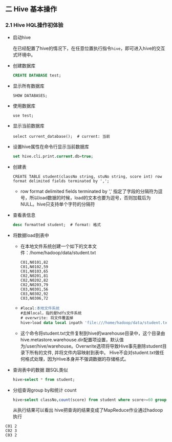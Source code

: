 ## 二 Hive 基本操作

### 2.1 Hive HQL操作初体验

- 启动hive

  在已经配置了hive的情况下，在任意位置执行指令`hive`，即可进入hive的交互式环境中。

- 创建数据库

  ```sql
  CREATE DATABASE test;
  ```

- 显示所有数据库

  ```sql
  SHOW DATABASES;
  ```

- 使用数据库

  ```
  use test;
  ```

- 显示当前数据库

  ```
  select current_database();  # current: 当前
  ```

- 设置hive属性在命令行显示当前数据库

  ```sql
  set hive.cli.print.current.db=true;
  ```

- 创建表

  ```
  CREATE TABLE student(classNo string, stuNo string, score int) row format delimited fields terminated by ',';
  ```

  - row format delimited fields terminated by ','  指定了字段的分隔符为逗号，所以load数据的时候，load的文本也要为逗号，否则加载后为NULL。hive只支持单个字符的分隔符

- 查看表信息

  ```sql
  desc formatted student;  # format: 格式
  ```

- 将数据load到表中

  - 在本地文件系统创建一个如下的文本文件：/home/hadoop/data/student.txt

    ```
    C01,N0101,82
    C01,N0102,59
    C01,N0103,65
    C02,N0201,81
    C02,N0202,82
    C02,N0203,79
    C03,N0301,56
    C03,N0302,92
    C03,N0306,72
    ```

  - ```sql
    #local:本地文件系统
    #去掉local，指的是hdfs文件系统
    # overwrite: 将文件覆盖掉
    hive>load data local inpath 'file:///home/hadoop/data/student.txt'overwrite into table student;
    ```

  - 这个命令将student.txt文件复制到hive的warehouse目录中，这个目录由hive.metastore.warehouse.dir配置项设置，默认值为/user/hive/warehouse。Overwrite选项将导致Hive事先删除student目录下所有的文件, 并将文件内容映射到表中。
    Hive不会对student.txt做任何格式处理，因为Hive本身并不强调数据的存储格式。

- 查询表中的数据 跟SQL类似

  ```sql
  hive>select * from student;
  ```

- 分组查询group by和统计 count

  ```sql
  hive>select classNo,count(score) from student where score>=60 group by classNo;
  ```

  从执行结果可以看出 hive把查询的结果变成了MapReduce作业通过hadoop执行

```
C01	2
C02	3
C03	2
```

